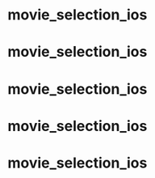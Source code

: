 # movie_selection_ios
# movie_selection_ios
# movie_selection_ios
# movie_selection_ios
# movie_selection_ios
